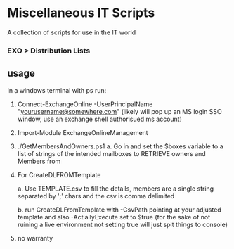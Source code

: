 # Miscellaneous IT Scripts
A collection of scripts for use in the IT world


### EXO > Distribution Lists

## usage

In a windows terminal with ps run:


1. Connect-ExchangeOnline -UserPrincipalName "yourusername@somewhere.com" (likely will pop up an MS login SSO window, use an exchange shell authorisued ms account)

2. Import-Module ExchangeOnlineManagement 

3. ./GetMembersAndOwners.ps1
	a. Go in and set the $boxes variable to a list of strings of the intended mailboxes to RETRIEVE owners and Members from


4. For CreateDLFROMTemplate

	a. Use TEMPLATE.csv to fill the details, members are a single string separated by ';' chars and the csv is comma delimited

	b. run CreateDLFromTemplate with -CsvPath pointing at your adjusted template and also -ActiallyExecute set to $true (for the sake of not ruining a live environment not setting true will just spit things to console)



5. no warranty


